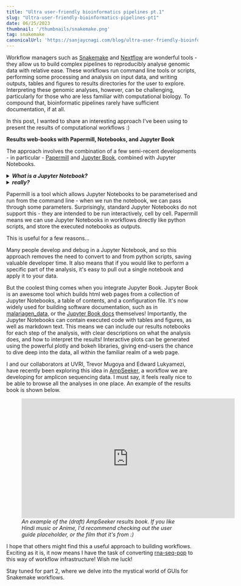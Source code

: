 ```yaml
---
title: "Ultra user-friendly bioinformatics pipelines pt.1"
slug: "Ultra-user-friendly-bioinformatics-pipelines-pt1"
date: 06/25/2023
thumbnail: '/thumbnails/snakemake.png'
tag: snakemake
canonicalUrl: 'https://sanjaycnagi.com/blog/ultra-user-friendly-bioinformatics-pipelines-pt1/'
---
```


Workflow managers such as [Snakemake](https://snakemake.github.io/) and [Nextflow](https://www.nextflow.io/) are wonderful tools - they allow us to build complex pipelines to reproducibly analyse genomic data with relative ease. These workflows run command line tools or scripts, performing some processing and analysis on input data, and writing outputs, tables and figures to results directories for the user to explore. Interpreting these genomic analyses, however, can be challenging, particularly for those who are less familiar with computational biology. To compound that, bioinformatic pipelines rarely have sufficient documentation, if at all. 

In this post, I wanted to share an interesting approach I've been using to present the results of computational workflows :) 

**Results web-books with Papermill, Notebooks, and Jupyter Book**

The approach involves the combination of a few semi-recent developments - in particular - [Papermill](https://github.com/nteract/papermill) and [Jupyter Book](https://jupyterbook.org/en/stable/intro.html), combined with Jupyter Notebooks.  

<details>
    <summary><em><b>What is a Jupyter Notebook?</b></em></summary>
  
    It's like a playground for nerds! :P
</details>

<details>
    <summary><em><b>really?</b></em></summary>
  
    OK, a Jupyter Notebook is an interactive computing environment that allows you to create and share documents containing live code, visualizations, and explanatory text. For those familiar with R, it is similar to R Markdown. It provides a web-based interface where you can write and execute code, typically Python. Jupyter Notebooks enable data analysis, experimentation, and collaboration in a convenient and flexible manner.
</details>

Papermill is a tool which allows Jupyter Notebooks to be parameterised and run from the command line - when we run the notebook, we can pass through some parameters. Surprisingly, standard Jupyter Notebooks do not support this - they are intended to be run interactively, cell by cell. Papermill means we can use Jupyter Notebooks in workflows directly like python scripts, and store the executed notebooks as outputs.

This is useful for a few reasons... 

Many people develop and debug in a Jupyter Notebook, and so this approach removes the need to convert to and from python scripts, saving valuable developer time. It also means that if you would like to perform a specific part of the analysis, it's easy to pull out a single notebook and apply it to your data. 

But the coolest thing comes when you integrate Jupyter Book. Jupyter Book is an awesome tool which builds html web pages from a collection of Jupyter Notebooks, a table of contents, and a configuration file. It's now widely used for building software documentation, such as in [malariagen_data](https://malariagen.github.io/vector-data/ag3/api.html), or the [Jupyter Book docs](https://jupyterbook.org/en/stable/start/example-book.html) themselves! Importantly, the Jupyter Notebooks can contain executed code with tables and figures, as well as markdown text. This means we can include our results notebooks for each step of the analysis, with clear descriptions on what the analysis does, and how to interpret the results! Interactive plots can be generated using the powerful plotly and bokeh libraries, giving end-users the chance to dive deep into the data, all within the familiar realm of a web page.

I and our collaborators at UVRI, Trevor Mugoya and Edward Lukyamezi, have recently been exploring this idea in [AmpSeeker](https://github.com/sanjaynagi/AmpSeeker), a workflow we are developing for amplicon sequencing data. I must say, it feels really nice to be able to browse all the analyses in one place. An example of the results book is shown below. 

<figure>
    <div align="center">
    <iframe width="560" height="315" src="https://www.youtube.com/embed/mt-AZeYz50k" title="YouTube video player" frameBorder="0" allow="accelerometer; autoplay; clipboard-write; encrypted-media; gyroscope; picture-in-picture; web-share" allowFullScreen></iframe>
    </div> 
    <figcaption><em>An example of the (draft) AmpSeeker results book. If you like Hindi music or Anime, I'd recommend checking out the user guide placeholder, or the film that it's from :) </em></figcaption>
</figure>

I hope that others might find this a useful approach to building workflows. Exciting as it is, it now means I have the task of converting [rna-seq-pop](https://github.com/sanjaynagi/rna-seq-pop) to this way of workflow infrastructure! Wish me luck!

Stay tuned for part 2, where we delve into the mystical world of GUIs for Snakemake workflows.